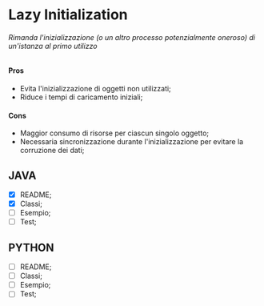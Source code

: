 # Lazy Initialization
###### Rimanda l'inizializzazione (o un altro processo potenzialmente oneroso) di un'istanza al primo utilizzo

#### Pros
- Evita l'inizializzazione di oggetti non utilizzati;
- Riduce i tempi di caricamento iniziali;

#### Cons
- Maggior consumo di risorse per ciascun singolo oggetto;
- Necessaria sincronizzazione durante l'inizializzazione per evitare la corruzione dei dati;

## JAVA
- [x] README;
- [x] Classi;
- [ ] Esempio;
- [ ] Test;

## PYTHON
- [ ] README;
- [ ] Classi;
- [ ] Esempio;
- [ ] Test;
